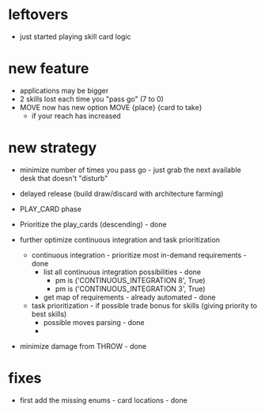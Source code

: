 # leftovers
- just started playing skill card logic 

# new feature
- applications may be bigger
- 2 skills lost each time you "pass go" (7 to 0)
- MOVE now has new option MOVE {place} {card to take} 
  - if your reach has increased 

# new strategy
- minimize number of times you pass go - just grab the next available desk that doesn't "disturb"

- delayed release (build draw/discard with architecture farming)

- PLAY_CARD phase
- Prioritize the play_cards (descending) - done

- further optimize continuous integration and task prioritization 
  - continuous integration - prioritize most in-demand requirements - done 
    - list all continuous integration possibilities - done 
      - pm is ('CONTINUOUS_INTEGRATION 8', True) 
      - pm is ('CONTINUOUS_INTEGRATION 3', True) 
    - get map of requirements - already automated  - done
  - task prioritization - if possible trade bonus for skills (giving priority to best skills)
    - possible moves parsing - done 
    - 


- minimize damage from THROW - done 

# fixes

- first add the missing enums - card locations - done 